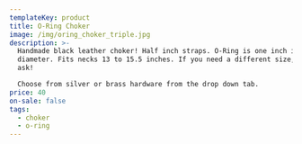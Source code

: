```yaml
---
templateKey: product
title: O-Ring Choker
image: /img/oring_choker_triple.jpg
description: >-
  Handmade black leather choker! Half inch straps. O-Ring is one inch in
  diameter. Fits necks 13 to 15.5 inches. If you need a different size, just
  ask! 

  Choose from silver or brass hardware from the drop down tab.
price: 40
on-sale: false
tags:
  - choker
  - o-ring
---
```


